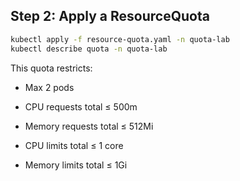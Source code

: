 ## Step 2: Apply a ResourceQuota
```bash
kubectl apply -f resource-quota.yaml -n quota-lab
kubectl describe quota -n quota-lab
```

This quota restricts:

* Max 2 pods

* CPU requests total ≤ 500m

* Memory requests total ≤ 512Mi

* CPU limits total ≤ 1 core

* Memory limits total ≤ 1Gi
